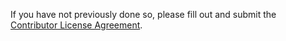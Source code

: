 If you have not previously done so, please fill out and
submit the [Contributor License Agreement](https://cla.pivotal.io/sign/pivotal).
